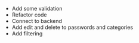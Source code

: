 - Add some validation
- Refactor code
- Connect to backend
- Add edit and delete to passwords and categories
- Add filtering